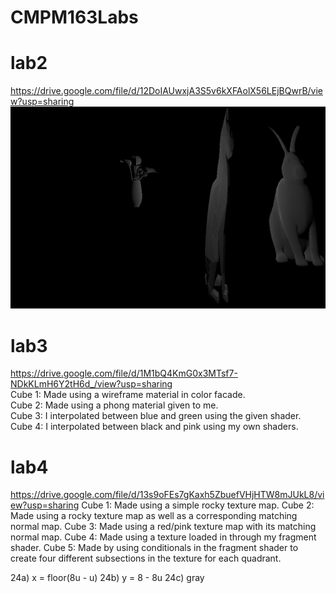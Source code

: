 # CMPM163Labs
# lab2
https://drive.google.com/file/d/12DoIAUwxjA3S5v6kXFAolX56LEjBQwrB/view?usp=sharing
![](lab2/lab2_scene.png)

# lab3
https://drive.google.com/file/d/1M1bQ4KmG0x3MTsf7-NDkKLmH6Y2tH6d_/view?usp=sharing  
Cube 1: Made using a wireframe material in color facade.  
Cube 2: Made using a phong material given to me.  
Cube 3: I interpolated between blue and green using the given shader.  
Cube 4: I interpolated between black and pink using my own shaders.

# lab4
https://drive.google.com/file/d/13s9oFEs7gKaxh5ZbuefVHjHTW8mJUkL8/view?usp=sharing
Cube 1: Made using a simple rocky texture map.
Cube 2: Made using a rocky texture map as well as a corresponding matching normal map.
Cube 3: Made using a red/pink texture map with its matching normal map.
Cube 4: Made using a texture loaded in through my fragment shader.
Cube 5: Made by using conditionals in the fragment shader to create four different subsections in the texture for each quadrant.

24a) x = floor(8u - u)
24b) y = 8 - 8u
24c) gray


